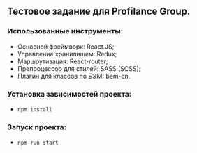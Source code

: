 ## Тестовое задание для Profilance Group.

### Использованные инструменты:
  - Основной фреймворк: React.JS;
  - Управление хранилищем: Redux;
  - Маршрутизация: React-router;
  - Препроцессор для стилей: SASS (SCSS);
  - Плагин для классов по БЭМ: bem-cn.

### Установка зависимостей проекта:
  - `npm install`

### Запуск проекта:
  - `npm run start`

